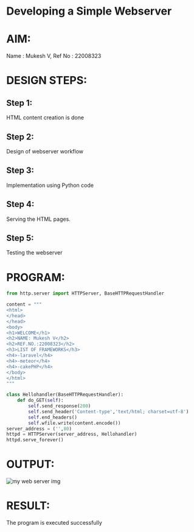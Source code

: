 # Developing a Simple Webserver

# AIM:

Name : Mukesh V,
Ref No : 22008323

# DESIGN STEPS:

## Step 1:

HTML content creation is done

## Step 2:

Design of webserver workflow

## Step 3:

Implementation using Python code

## Step 4:

Serving the HTML pages.

## Step 5:

Testing the webserver

# PROGRAM:
``` python html
from http.server import HTTPServer, BaseHTTPRequestHandler

content = """
<html>
</head>
</head>
<body>
<h1>WELCOME</h1>
<h2>NAME: Mukesh V</h2>
<h2>REF.NO.:22008323</h2>
<h3>LIST OF FRAMEWORKS</h3>
<h4>-laravel</h4>
<h4>-meteor</h4>
<h4>-cakePHP</h4>
</body>
</html>
"""

class Hellohandler(BaseHTTPRequestHandler):
    def do_GET(self):
        self.send_response(200)
        self.send_header('Content-type','text/html; charset=utf-8')
        self.end_headers()
        self.wfile.write(content.encode())
server_address = ('',80)
httpd = HTTPServer(server_address, Hellohandler)
httpd.serve_forever()
```

# OUTPUT:
![my web server img](https://user-images.githubusercontent.com/118707363/211735657-a3e3e2fb-8fa4-45f5-83d0-d89461bfeee9.png)


# RESULT:

The program is executed successfully

